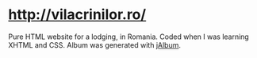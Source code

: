 # http://vilacrinilor.ro/

Pure HTML website for a lodging, in Romania.
Coded when I was learning XHTML and CSS.
Album was generated with [jAlbum](http://jalbum.net/).
